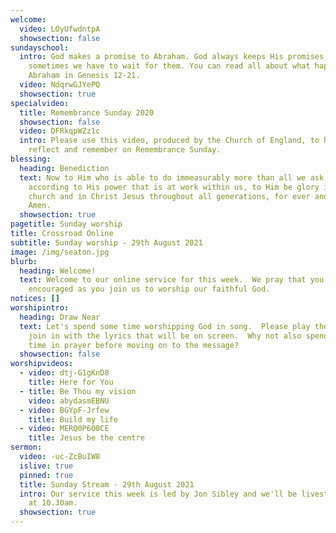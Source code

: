 ```yaml
---
welcome:
  video: LOyUfwdntpA
  showsection: false
sundayschool:
  intro: God makes a promise to Abraham. God always keeps His promises, but
    sometimes we have to wait for them. You can read all about what happened to
    Abraham in Genesis 12-21.
  video: NdqrwGJYePQ
  showsection: true
specialvideo:
  title: Remembrance Sunday 2020
  showsection: false
  video: DFRkqpWZz1c
  intro: Please use this video, produced by the Church of England, to help you
    reflect and remember on Remembrance Sunday.
blessing:
  heading: Benediction
  text: Now to Him who is able to do immeasurably more than all we ask or imagine,
    according to His power that is at work within us, to Him be glory in the
    church and in Christ Jesus throughout all generations, for ever and ever!
    Amen.
  showsection: true
pagetitle: Sunday worship
title: Crossroad Online
subtitle: Sunday worship - 29th August 2021
image: /img/seaton.jpg
blurb:
  heading: Welcome!
  text: Welcome to our online service for this week.  We pray that you'll be
    encouraged as you join us to worship our faithful God.
notices: []
worshipintro:
  heading: Draw Near
  text: Let's spend some time worshipping God in song.  Please play the videos and
    join in with the lyrics that will be on screen.  Why not also spend some
    time in prayer before moving on to the message?
  showsection: false
worshipvideos:
  - video: dtj-G1gKnD8
    title: Here for You
  - title: Be Thou my vision
    video: abydasmEBNU
  - video: BGYpF-Jrfew
    title: Build my life
  - video: MERQ0P6O0CE
    title: Jesus be the centre
sermon:
  video: -uc-ZcBuIW8
  islive: true
  pinned: true
  title: Sunday Stream - 29th August 2021
  intro: Our service this week is led by Jon Sibley and we'll be livestreaming it
    at 10.30am.
  showsection: true
---
```

